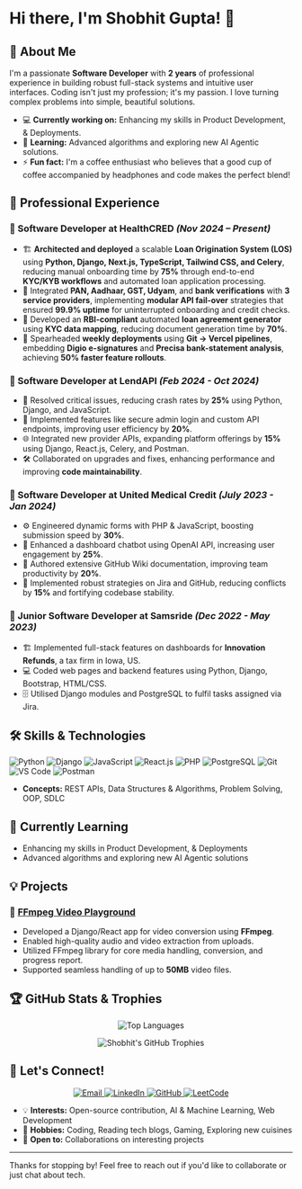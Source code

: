 # Hi there, I'm Shobhit Gupta! 👋

## 🚀 About Me

I'm a passionate **Software Developer** with **2 years** of professional experience in building robust full-stack systems and intuitive user interfaces. Coding isn't just my profession; it's my passion. I love turning complex problems into simple, beautiful solutions.

- 💻 **Currently working on:** Enhancing my skills in Product Development, & Deployments.
- 🌱 **Learning:** Advanced algorithms and exploring new AI Agentic solutions.
- ⚡ **Fun fact:** I'm a coffee enthusiast who believes that a good cup of coffee accompanied by headphones and code makes the perfect blend!

## 💼 Professional Experience

### 📌 Software Developer at HealthCRED _(Nov 2024 – Present)_

- 🏗️ **Architected and deployed** a scalable **Loan Origination System (LOS)** using **Python, Django, Next.js, TypeScript, Tailwind CSS, and Celery**, reducing manual onboarding time by **75%** through end-to-end **KYC/KYB workflows** and automated loan application processing.
- 🔐 Integrated **PAN, Aadhaar, GST, Udyam**, and **bank verifications** with **3 service providers**, implementing **modular API fail-over** strategies that ensured **99.9% uptime** for uninterrupted onboarding and credit checks.
- 📄 Developed an **RBI-compliant** automated **loan agreement generator** using **KYC data mapping**, reducing document generation time by **70%**.
- 🚀 Spearheaded **weekly deployments** using **Git → Vercel pipelines**, embedding **Digio e-signatures** and **Precisa bank-statement analysis**, achieving **50% faster feature rollouts**.


### 📌 Software Developer at LendAPI _(Feb 2024 - Oct 2024)_

- 🔧 Resolved critical issues, reducing crash rates by **25%** using Python, Django, and JavaScript.
- 🚀 Implemented features like secure admin login and custom API endpoints, improving user efficiency by **20%**.
- 🌐 Integrated new provider APIs, expanding platform offerings by **15%** using Django, React.js, Celery, and Postman.
- 🛠️ Collaborated on upgrades and fixes, enhancing performance and improving **code maintainability**.

### 📌 Software Developer at United Medical Credit _(July 2023 - Jan 2024)_

- ⚙️ Engineered dynamic forms with PHP & JavaScript, boosting submission speed by **30%**.
- 🤖 Enhanced a dashboard chatbot using OpenAI API, increasing user engagement by **25%**.
- 📝 Authored extensive GitHub Wiki documentation, improving team productivity by **20%**.
- 🔄 Implemented robust strategies on Jira and GitHub, reducing conflicts by **15%** and fortifying codebase stability.

### 📌 Junior Software Developer at Samsride _(Dec 2022 - May 2023)_

- 🏗️ Implemented full-stack features on dashboards for **Innovation Refunds**, a tax firm in Iowa, US.
- 💻 Coded web pages and backend features using Python, Django, Bootstrap, HTML/CSS.
- 🗄️ Utilised Django modules and PostgreSQL to fulfil tasks assigned via Jira.

## 🛠️ Skills & Technologies

<p align="left">
  <img src="https://img.shields.io/badge/Python-3776AB?style=for-the-badge&logo=python&logoColor=white" alt="Python" />
  <img src="https://img.shields.io/badge/Django-092E20?style=for-the-badge&logo=django&logoColor=white" alt="Django" />
  <img src="https://img.shields.io/badge/JavaScript-F7DF1E?style=for-the-badge&logo=javascript&logoColor=black" alt="JavaScript" />
  <img src="https://img.shields.io/badge/React.js-61DAFB?style=for-the-badge&logo=react&logoColor=black" alt="React.js" />
  <img src="https://img.shields.io/badge/PHP-777BB4?style=for-the-badge&logo=php&logoColor=white" alt="PHP" />
  <img src="https://img.shields.io/badge/PostgreSQL-336791?style=for-the-badge&logo=postgresql&logoColor=white" alt="PostgreSQL" />
  <img src="https://img.shields.io/badge/Git-F05032?style=for-the-badge&logo=git&logoColor=white" alt="Git" />
  <img src="https://img.shields.io/badge/VS%20Code-007ACC?style=for-the-badge&logo=visual-studio-code&logoColor=white" alt="VS Code" />
  <img src="https://img.shields.io/badge/Postman-FF6C37?style=for-the-badge&logo=postman&logoColor=white" alt="Postman" />
</p>

- **Concepts:** REST APIs, Data Structures & Algorithms, Problem Solving, OOP, SDLC

## 🌱 Currently Learning

- Enhancing my skills in Product Development, & Deployments
- Advanced algorithms and exploring new AI Agentic solutions

## 💡 Projects

### 🎥 [FFmpeg Video Playground](https://github.com/Shobhit1338/FFmpeg-Video-Playground)

- Developed a Django/React app for video conversion using **FFmpeg**.
- Enabled high-quality audio and video extraction from uploads.
- Utilized FFmpeg library for core media handling, conversion, and progress report.
- Supported seamless handling of up to **50MB** video files.

## 🏆 GitHub Stats & Trophies

<p align="center">
  <img src="https://github-readme-stats.vercel.app/api/top-langs/?username=Shobhit1338&layout=compact&theme=radical" alt="Top Languages" />
</p>

<p align="center">
  <img src="https://github-profile-trophy.vercel.app/?username=Shobhit1338&theme=onedark&margin-w=15&margin-h=15" alt="Shobhit's GitHub Trophies" />
</p>

## 🔗 Let's Connect!

<p align="center">
  <a href="mailto:shobhitgupta966@gmail.com">
    <img src="https://img.shields.io/badge/Email-D14836?style=for-the-badge&logo=gmail&logoColor=white" alt="Email" />
  </a>
  <a href="https://www.linkedin.com/in/mrshobhit/">
    <img src="https://img.shields.io/badge/LinkedIn-0A66C2?style=for-the-badge&logo=LinkedIn&logoColor=white" alt="LinkedIn" />
  </a>
  <a href="https://github.com/Shobhit1338">
    <img src="https://img.shields.io/badge/GitHub-181717?style=for-the-badge&logo=GitHub&logoColor=white" alt="GitHub" />
  </a>
  <a href="https://leetcode.com/MrShobhit/">
    <img src="https://img.shields.io/badge/LeetCode-FFA116?style=for-the-badge&logo=LeetCode&logoColor=black" alt="LeetCode" />
  </a>
</p>

- 💡 **Interests:** Open-source contribution, AI & Machine Learning, Web Development
- 🍕 **Hobbies:** Coding, Reading tech blogs, Gaming, Exploring new cuisines
- 🤝 **Open to:** Collaborations on interesting projects

---

Thanks for stopping by! Feel free to reach out if you'd like to collaborate or just chat about tech.

